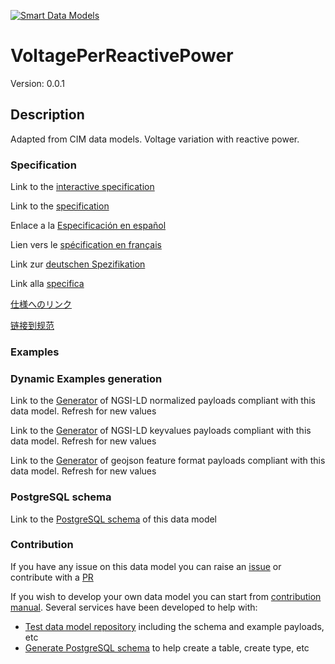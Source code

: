 [![Smart Data Models](https://smartdatamodels.org/wp-content/uploads/2022/01/SmartDataModels_logo.png "Logo")](https://smartdatamodels.org)
# VoltagePerReactivePower
Version: 0.0.1

## Description 

Adapted from CIM data models. Voltage variation with reactive power.
### Specification

Link to the [interactive specification](https://swagger.lab.fiware.org/?url=https://smart-data-models.github.io/dataModel.EnergyCIM/VoltagePerReactivePower/swagger.yaml)

Link to the [specification](https://github.com/smart-data-models/dataModel.EnergyCIM/blob/master/VoltagePerReactivePower/doc/spec.md)

Enlace a la [Especificación en español](https://github.com/smart-data-models/dataModel.EnergyCIM/blob/master/VoltagePerReactivePower/doc/spec_ES.md)

Lien vers le [spécification en français](https://github.com/smart-data-models/dataModel.EnergyCIM/blob/master/VoltagePerReactivePower/doc/spec_FR.md)

Link zur [deutschen Spezifikation](https://github.com/smart-data-models/dataModel.EnergyCIM/blob/master/VoltagePerReactivePower/doc/spec_DE.md)

Link alla [specifica](https://github.com/smart-data-models/dataModel.EnergyCIM/blob/master/VoltagePerReactivePower/doc/spec_IT.md)

[仕様へのリンク](https://github.com/smart-data-models/dataModel.EnergyCIM/blob/master/VoltagePerReactivePower/doc/spec_JA.md)

[链接到规范](https://github.com/smart-data-models/dataModel.EnergyCIM/blob/master/VoltagePerReactivePower/doc/spec_ZH.md)
### Examples
### Dynamic Examples generation

Link to the [Generator](https://smartdatamodels.org/extra/ngsi-ld_generator.php?schemaUrl=https://raw.githubusercontent.com/smart-data-models/dataModel.EnergyCIM/master/VoltagePerReactivePower/schema.json&email=info@smartdatamodels.org) of NGSI-LD normalized payloads compliant with this data model. Refresh for new values

Link to the [Generator](https://smartdatamodels.org/extra/ngsi-ld_generator_keyvalues.php?schemaUrl=https://raw.githubusercontent.com/smart-data-models/dataModel.EnergyCIM/master/VoltagePerReactivePower/schema.json&email=info@smartdatamodels.org) of NGSI-LD keyvalues payloads compliant with this data model. Refresh for new values

Link to the [Generator](https://smartdatamodels.org/extra/geojson_features_generator.php?schemaUrl=https://raw.githubusercontent.com/smart-data-models/dataModel.EnergyCIM/master/VoltagePerReactivePower/schema.json&email=info@smartdatamodels.org) of geojson feature format payloads compliant with this data model. Refresh for new values
### PostgreSQL schema

Link to the [PostgreSQL schema](https://smart-data-models.github.io/dataModel.EnergyCIM/VoltagePerReactivePower/schema.sql) of this data model
### Contribution

 If you have any issue on this data model you can raise an [issue](https://github.com/smart-data-models/dataModel.EnergyCIM/issues)  or contribute with a [PR](https://github.com/smart-data-models/dataModel.EnergyCIM/pulls)

 If you wish to develop your own data model you can start from [contribution manual](https://bit.ly/contribution_manual). Several services have been developed to help with: 
 - [Test data model repository](https://smartdatamodels.org/index.php/data-models-contribution-api/) including the schema and example payloads, etc
 - [Generate PostgreSQL schema](https://smartdatamodels.org/index.php/sql-service/) to help create a table, create type, etc